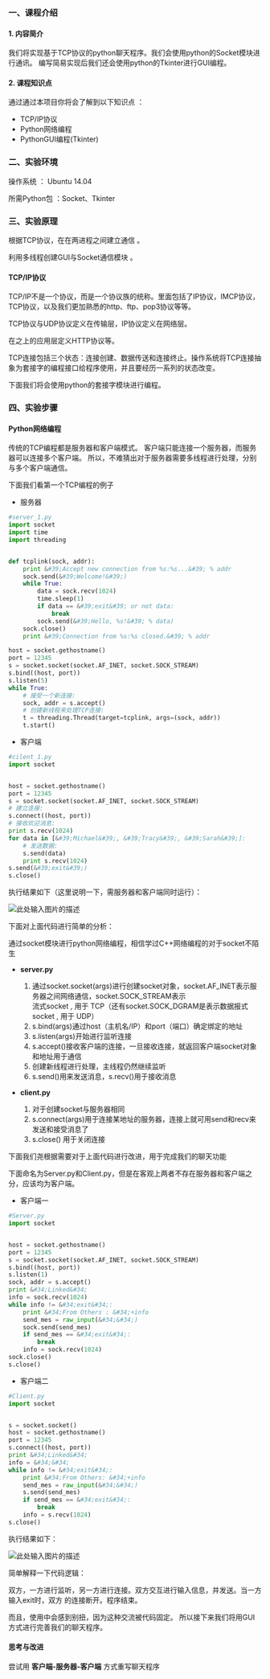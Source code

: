 ### 一、课程介绍 
#### **1. 内容简介**
我们将实现基于TCP协议的python聊天程序。我们会使用python的Socket模块进行通讯。
编写简易实现后我们还会使用python的Tkinter进行GUI编程。

#### **2. 课程知识点**

通过通过本项目你将会了解到以下知识点   ：

- TCP/IP协议
- Python网络编程
- PythonGUI编程(Tkinter)

### 二、实验环境
操作系统 ： Ubuntu 14.04

所需Python包 ：Socket、Tkinter
### 三、实验原理

根据TCP协议，在在两进程之间建立通信 。

利用多线程创建GUI与Socket通信模块 。

#### **TCP/IP协议**
TCP/IP不是一个协议，而是一个协议族的统称。里面包括了IP协议，IMCP协议，TCP协议，以及我们更加熟悉的http、ftp、pop3协议等等。

TCP协议与UDP协议定义在传输层，IP协议定义在网络层。

在之上的应用层定义HTTP协议等。

TCP连接包括三个状态：连接创建、数据传送和连接终止。操作系统将TCP连接抽象为套接字的编程接口给程序使用，并且要经历一系列的状态改变。

下面我们将会使用python的套接字模块进行编程。

### 四、实验步骤   

#### **Python网络编程**
传统的TCP编程都是服务器和客户端模式。
客户端只能连接一个服务器，而服务器可以连接多个客户端。
所以，不难猜出对于服务器需要多线程进行处理，分别与多个客户端通信。

下面我们看第一个TCP编程的例子

- 服务器

```Python
#server_1.py
import socket
import time
import threading


def tcplink(sock, addr):
    print &#39;Accept new connection from %s:%s...&#39; % addr
    sock.send(&#39;Welcome!&#39;)
    while True:
        data = sock.recv(1024)
        time.sleep(1)
        if data == &#39;exit&#39; or not data:
            break
        sock.send(&#39;Hello, %s!&#39; % data)
    sock.close()
    print &#39;Connection from %s:%s closed.&#39; % addr

host = socket.gethostname()
port = 12345
s = socket.socket(socket.AF_INET, socket.SOCK_STREAM)
s.bind((host, port))
s.listen(5)
while True:
    # 接受一个新连接:
    sock, addr = s.accept()
    # 创建新线程来处理TCP连接:
    t = threading.Thread(target=tcplink, args=(sock, addr))
    t.start()

```
  
 - 客户端

```python 
#cilent_1.py
import socket


host = socket.gethostname()
port = 12345
s = socket.socket(socket.AF_INET, socket.SOCK_STREAM)
# 建立连接:
s.connect((host, port))
# 接收欢迎消息:
print s.recv(1024)
for data in [&#39;Michael&#39;, &#39;Tracy&#39;, &#39;Sarah&#39;]:
    # 发送数据:
    s.send(data)
    print s.recv(1024)
s.send(&#39;exit&#39;)
s.close()
 ```
 执行结果如下（这里说明一下，需服务器和客户端同时运行）：

![此处输入图片的描述](https://dn-anything-about-doc.qbox.me/document-uid208579labid2219timestamp1476858492205.png/wm)

 下面对上面代码进行简单的分析：
 
 通过socket模块进行python网络编程，相信学过C++网络编程的对于socket不陌生

 - **server.py**

   1. 通过socket.socket(args)进行创建socket对象，socket.AF_INET表示服务器之间网络通信，socket.SOCK_STREAM表示	
    流式socket , 用于 TCP（还有socket.SOCK_DGRAM是表示数据报式socket , 用于 UDP）
   2. s.bind(args)通过host（主机名/IP）和port（端口）确定绑定的地址
   3. s.listen(args)开始进行监听连接
   4. s.accept()接收客户端的连接，一旦接收连接，就返回客户端socket对象和地址用于通信
   5. 创建新线程进行处理，主线程仍然继续监听
   5. s.send()用来发送消息，s.recv()用于接收消息

- **client.py**
 
  1. 对于创建socket与服务器相同
  2. s.connect(args)用于连接某地址的服务器，连接上就可用send和recv来发送和接受消息了
  3. s.close() 用于关闭连接

下面我们尧根据需要对于上面代码进行改进，用于完成我们的聊天功能

下面命名为Server.py和Client.py，但是在客观上两者不存在服务器和客户端之分，应该均为客户端。

- 客户端一

```python
#Server.py
import socket


host = socket.gethostname()
port = 12345
s = socket.socket(socket.AF_INET, socket.SOCK_STREAM)
s.bind((host, port))
s.listen(1)
sock, addr = s.accept()
print &#34;Linked&#34;
info = sock.recv(1024)
while info != &#34;exit&#34;:
    print &#34;From Others : &#34;+info
    send_mes = raw_input(&#34;&#34;)
    sock.send(send_mes)
    if send_mes == &#34;exit&#34;:
        break
    info = sock.recv(1024)
sock.close()
s.close()

```
   
- 客户端二

```python
#Client.py
import socket              


s = socket.socket()         
host = socket.gethostname() 
port = 12345               
s.connect((host, port))
print &#34;Linked&#34;
info = &#34;&#34;
while info != &#34;exit&#34;:
    print &#34;From Others: &#34;+info
    send_mes = raw_input(&#34;&#34;)
    s.send(send_mes)
    if send_mes == &#34;exit&#34;:
        break
    info = s.recv(1024)
s.close()  
```

执行结果如下：

![此处输入图片的描述](https://dn-anything-about-doc.qbox.me/document-uid208579labid2219timestamp1476858512474.png/wm)

简单解释一下代码逻辑：  

双方，一方进行监听，另一方进行连接。双方交互进行输入信息，并发送。当一方输入exit时，双方
的连接断开。程序结束。

而且，使用中会感到别扭，因为这种交流被代码固定。 
所以接下来我们将用GUI方式进行完善我们的聊天程序。

#### **思考与改进**

尝试用  **客户端-服务器-客户端** 方式重写聊天程序
